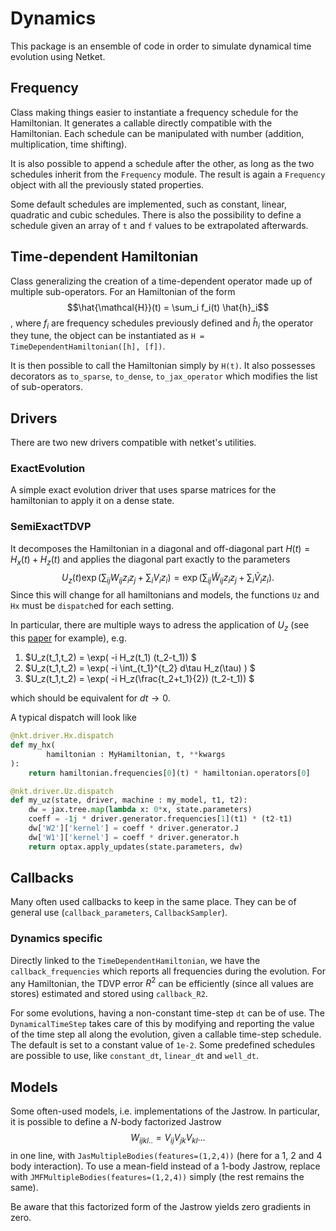 # Dynamics
This package is an ensemble of code in order to simulate dynamical time evolution using Netket. 

## Frequency
Class making things easier to instantiate a frequency schedule for the Hamiltonian. It generates a callable directly compatible with the Hamiltonian. Each schedule can be manipulated with number (addition, multiplication, time shifting).

It is also possible to append a schedule after the other, as long as the two schedules inherit from the `Frequency` module. The result is again a `Frequency` object with all the previously stated properties.

Some default schedules are implemented, such as constant, linear, quadratic and cubic schedules. There is also the possibility to define a schedule given an array of `t` and `f` values to be extrapolated afterwards. 

## Time-dependent Hamiltonian
Class generalizing the creation of a time-dependent operator made up of multiple sub-operators. For an Hamiltonian of the form $$\hat{\mathcal{H}}(t) = \sum_i f_i(t) \hat{h}_i$$, where $f_i$ are frequency schedules previously defined and $\hat{h}_i$ the operator they tune, the object can be instantiated as `H = TimeDependentHamiltonian([h], [f])`. 

It is then possible to call the Hamiltonian simply by `H(t)`. It also possesses decorators as `to_sparse`, `to_dense`, `to_jax_operator` which modifies the list of sub-operators. 

## Drivers
There are two new drivers compatible with netket's utilities.

### ExactEvolution 
A simple exact evolution driver that uses sparse matrices for the hamiltonian to apply it on a dense state. 

### SemiExactTDVP
It decomposes the Hamiltonian in a diagonal and off-diagonal part $H(t) = H_x(t) + H_z(t)$ and applies the diagonal part exactly to the parameters $$U_z(t) \exp( \sum_{ij} W_{ij} z_i z_j + \sum_i V_i z_i ) = \exp( \sum_{ij} \tilde{W}_{ij} z_i z_j + \sum_i \tilde{V}_i z_i ).$$ Since this will change for all hamiltonians and models, the functions `Uz` and `Hx` must be `dispatch`ed for each setting.

In particular, there are multiple ways to adress the application of $U_z$ (see this [paper](https://arxiv.org/abs/2410.05955) for example), e.g.
1. $U_z(t_1,t_2) = \exp( -i H_z(t_1) (t_2-t_1)) $
2. $U_z(t_1,t_2) = \exp( -i \int_{t_1}^{t_2} d\tau H_z(\tau) ) $
3. $U_z(t_1,t_2) = \exp( -i H_z(\frac{t_2+t_1}{2}) (t_2-t_1)) $

which should be equivalent for $dt \to 0$. 

A typical dispatch will look like
```python
@nkt.driver.Hx.dispatch
def my_hx(
        hamiltonian : MyHamiltonian, t, **kwargs
):
    return hamiltonian.frequencies[0](t) * hamiltonian.operators[0]

@nkt.driver.Uz.dispatch
def my_uz(state, driver, machine : my_model, t1, t2):
    dw = jax.tree.map(lambda x: 0*x, state.parameters)
    coeff = -1j * driver.generator.frequencies[1](t1) * (t2-t1)
    dw['W2']['kernel'] = coeff * driver.generator.J
    dw['W1']['kernel'] = coeff * driver.generator.h
    return optax.apply_updates(state.parameters, dw)
```


## Callbacks
Many often used callbacks to keep in the same place. They can be of general use (`callback_parameters`, `CallbackSampler`). 

### Dynamics specific
Directly linked to the `TimeDependentHamiltonian`, we have the `callback_frequencies` which reports all frequencies during the evolution. 
For any Hamiltonian, the TDVP error $R^2$ can be efficiently (since all values are stores) estimated and stored using `callback_R2`. 

For some evolutions, having a non-constant time-step `dt` can be of use. The `DynamicalTimeStep` takes care of this by modifying and reporting the value of the time step all along the evolution, given a callable time-step schedule. The default is set to a constant value of `1e-2`. Some predefined schedules are possible to use, like `constant_dt`, `linear_dt` and `well_dt`. 

## Models
Some often-used models, i.e. implementations of the Jastrow.
In particular, it is possible to define a $N$-body factorized Jastrow $$W_{ijkl ..} = V_{ij} V_{jk} V_{kl} \dots$$ in one line, with `JasMultipleBodies(features=(1,2,4))` (here for a $1$, $2$ and $4$ body interaction). To use a mean-field instead of a $1$-body Jastrow, replace with `JMFMultipleBodies(features=(1,2,4))` simply (the rest remains the same). 

Be aware that this factorized form of the Jastrow yields zero gradients in zero.